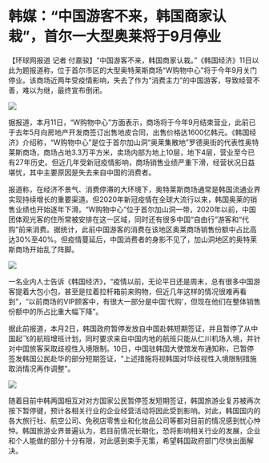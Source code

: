 # 韩媒：“中国游客不来，韩国商家认栽”，首尔一大型奥莱将于9月停业

【环球网报道 记者
付嘉骏】“中国游客不来，韩国商家认栽。”《韩国经济》11日以此为题报道称，位于首尔市区的大型奥特莱斯商场“W购物中心”将于今年9月关门停业。该商场近两年受疫情影响，失去了作为“消费主力”的中国游客，导致经营不善，难以为继，最终宣布倒闭。

![](https://inews.gtimg.com/newsapp_bt/0/15606655185/1000)

据报道，本月11日，“W购物中心”方面表示，商场将于今年9月结束营业，此前已于去年5月向房地产开发商签订出售地皮合同，出售价格达1600亿韩元。《韩国经济》介绍称，“W购物中心”是位于首尔加山洞“奥莱集散地”罗德奥街的代表性奥特莱斯商场，商场占地3.3万平方米，卖场内部为地上10层，地下4层，营业至今已有27年历史。但近几年受新冠疫情影响，商场销售业绩严重下滑，经营状况日益堪忧，其中主要原因是失去来自中国的消费者。

报道称，在经济不景气、消费停滞的大环境下，奥特莱斯商场通常是韩国流通业界实现持续增长的重要渠道。但2020年新冠疫情在全球大流行以来，韩国奥莱的销售业绩也开始逐年下滑。“W购物中心”位于首尔加山洞一带，2020年以前，中国团体观光客的住所常被安排在这一区域，同时还有很多中国“自由行”游客和“代购”前来消费。据统计，此前中国游客的消费在该地区奥莱商场销售份额中占比高达30%至40%。但疫情蔓延后，中国消费者的身影不见了，加山洞地区的奥特莱斯商场开始乱了阵脚。

![](https://inews.gtimg.com/newsapp_bt/0/15606655179/1000)

一名业内人士告诉《韩国经济》，“疫情以前，无论平日还是周末，总有很多中国游客提着大包小包，甚至是拉着拉杆箱前来购物，但近几年这样的情况很难再看到”，“以前商场的VIP顾客中，有很大一部分是中国‘代购’，但现在他们在整体销售份额中的所占比重大幅下降”。

据此前报道，本月2日，韩国政府暂停发放自中国赴韩短期签证，并且暂停了从中国起飞的航班增班计划，同时要求来自中国内地的航班只能从仁川机场入境，并针对中国旅客采取歧视性入境限制。10日，中国驻韩国大使馆发布通知称，已暂停签发韩国公民赴华的部分短期签证，“上述措施将视韩国对华歧视性入境限制措施取消情况再作调整”。

![](https://inews.gtimg.com/newsapp_bt/0/15606655233/1000)

随着目前中韩两国相互对对方国家公民暂停签发短期签证，韩国旅游业复苏被再次按下暂停键，预计各相关行业的企业经营活动将因此受到影响。对此，韩国国内的各大旅行社、航空公司、免税店零售业和化妆品公司等都对目前的情况感到忧心忡忡。韩国旅游业界普遍认为，若目前情况长期化，恐将影响相关行业的发展，企业和个人能做的部分十分有限，对此感到束手无策，希望韩国政府部门尽快出面解决。

